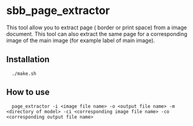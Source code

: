 # sbb_page_extractor
This tool allow you to extract page ( border or print space) from a image document. This tool can also extract the same page for a corresponding image of 
the main image (for example label of main image).

## Installation

      ./make.sh

## How to use 
    
      page_extractor -i <image file name> -o <output file name> -m <directory of model> -ci <corresponding image file name> -co <corresponding output file name>
